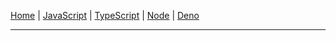 [Home](https://vatsalsaxena22.github.io/JavaScripts/) | [JavaScript](https://vatsalsaxena22.github.io/JavaScripts/JavaScript/JAVASCRIPT) | [TypeScript](https://vatsalsaxena22.github.io/JavaScripts/TypeScript/) | [Node](https://vatsalsaxena22.github.io/JavaScripts/Node/) | [Deno](https://vatsalsaxena22.github.io/JavaScripts/Deno/)

---